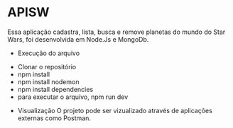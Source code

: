 # APISW

​Essa aplicação cadastra, lista, busca e remove planetas do mundo do Star Wars, foi desenvolvida em Node.Js e MongoDb.

- Execução do arquivo

* Clonar o repositório
* npm install
* npm install nodemon
* npm install dependencies
* para executar o arquivo, npm run dev


- Visualização
O projeto pode ser vizualizado através de aplicações externas como Postman.
